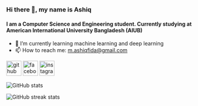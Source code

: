 ### Hi there 👋, my name is Ashiq
#### I am a Computer Science and Engineering student. Currently studying at American International University Bangladesh (AIUB) 

- 🌱 I’m currently learning machine learning and deep learning 
- 📫 How to reach me: m.ashiqfida@gmail.com 


[<img src='https://cdn.jsdelivr.net/npm/simple-icons@3.0.1/icons/github.svg' alt='github' height='40'>](https://github.com/mahmud-ashiq)  [<img src='https://cdn.jsdelivr.net/npm/simple-icons@3.0.1/icons/facebook.svg' alt='facebook' height='40'>](https://www.facebook.com/mahmud.ashiq.7)  [<img src='https://cdn.jsdelivr.net/npm/simple-icons@3.0.1/icons/instagram.svg' alt='instagram' height='40'>](https://www.instagram.com/mahmud.ashiq/)  

![GitHub stats](https://github-readme-stats.vercel.app/api?username=mahmud-ashiq&show_icons=true)  



![GitHub streak stats](https://streak-stats.demolab.com/?user=mahmud-ashiq)  

